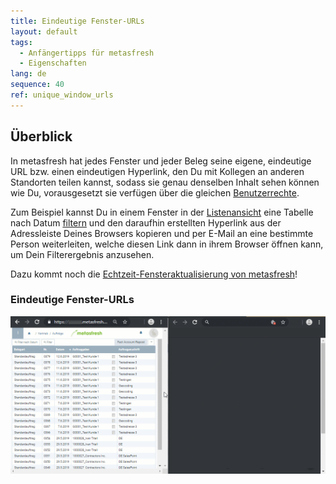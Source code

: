 ```yaml
---
title: Eindeutige Fenster-URLs
layout: default
tags:
  - Anfängertipps für metasfresh
  - Eigenschaften
lang: de
sequence: 40
ref: unique_window_urls
---
```


## Überblick
In metasfresh hat jedes Fenster und jeder Beleg seine eigene, eindeutige URL bzw. einen eindeutigen Hyperlink, den Du mit Kollegen an anderen Standorten teilen kannst, sodass sie genau denselben Inhalt sehen können wie Du, vorausgesetzt sie verfügen über die gleichen [Benutzerrechte](NeueBenutzerrolle).

Zum Beispiel kannst Du in einem Fenster in der [Listenansicht](Ansichten#listenansicht) eine Tabelle nach Datum [filtern](Filterfunktion) und den daraufhin erstellten Hyperlink aus der Adressleiste Deines Browsers kopieren und per E-Mail an eine bestimmte Person weiterleiten, welche diesen Link dann in ihrem Browser öffnen kann, um Dein Filterergebnis anzusehen.

Dazu kommt noch die [Echtzeit-Fensteraktualisierung von metasfresh](Echtzeit_Feature)!

### Eindeutige Fenster-URLs
![](assets/Eindeutige_Fenster_URLs.gif)
